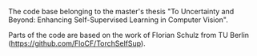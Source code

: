 The code base belonging to the master's thesis "To Uncertainty and Beyond: Enhancing Self-Supervised Learning in Computer Vision". 

Parts of the code are based on the work of Florian Schulz from TU Berlin (https://github.com/FloCF/TorchSelfSup).
